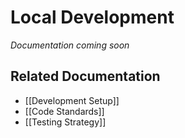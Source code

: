 # Local Development

*Documentation coming soon*

## Related Documentation
- [[Development Setup]]
- [[Code Standards]]
- [[Testing Strategy]] 